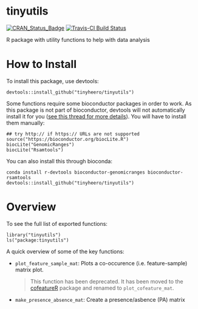 # tinyutils

[![CRAN_Status_Badge](http://www.r-pkg.org/badges/version/tinyutils)](http://cran.r-project.org/package=tinyutils) [![Travis-CI Build Status](https://travis-ci.org/tinyheero/tinyutils.svg?branch=master)](https://travis-ci.org/tinyheero/tinyutils)

R package with utility functions to help with data analysis

# How to Install

To install this package, use devtools:

```{r}
devtools::install_github("tinyheero/tinyutils")
```

Some functions require some bioconductor packages in order to work. As this package is not part of bioconductor, devtools will not automatically install it for you ([see this thread for more details](https://github.com/hadley/devtools/issues/700)). You will have to install them manually:

```{r}
## try http:// if https:// URLs are not supported
source("https://bioconductor.org/biocLite.R")
biocLite("GenomicRanges")
biocLite("Rsamtools")
```

You can also install this through bioconda: 

```{r}
conda install r-devtools bioconductor-genomicranges bioconductor-rsamtools
devtools::install_github("tinyheero/tinyutils")
```

# Overview

To see the full list of exported functions:

```{r}
library("tinyutils")
ls("package:tinyutils")
```

A quick overview of some of the key functions:

* `plot_feature_sample_mat`: Plots a co-occurence (i.e. feature-sample) matrix plot. 

    > This function has been deprecated. It has been moved to the [cofeatureR](https://cran.r-project.org/web/packages/cofeatureR/index.html) package and renamed to `plot_cofeature_mat`.

* `make_presence_absence_mat`: Create a presence/asbence (PA) matrix 
